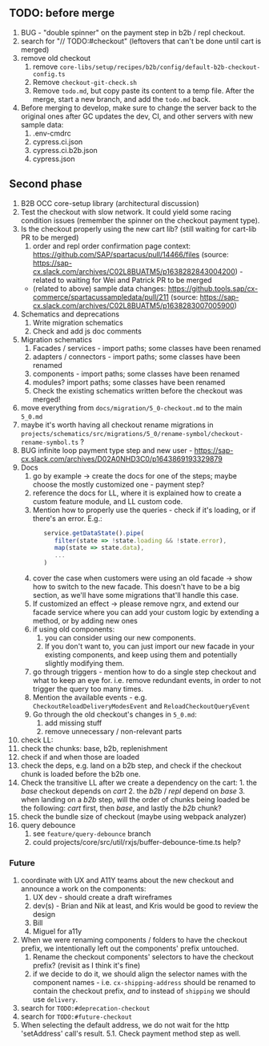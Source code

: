 ## TODO: before merge

1. BUG - "double spinner" on the payment step in b2b / repl checkout.
2. search for "// TODO:#checkout" (leftovers that can't be done until cart is merged)
3. remove old checkout
   1. remove `core-libs/setup/recipes/b2b/config/default-b2b-checkout-config.ts`
   2. Remove `checkout-git-check.sh`
   3. Remove `todo.md`, but copy paste its content to a temp file. After the merge, start a new branch, and add the `todo.md` back.
4. Before merging to develop, make sure to change the server back to the original ones after GC updates the dev, CI, and other servers with new sample data:
   1. .env-cmdrc
   2. cypress.ci.json
   3. cypress.ci.b2b.json
   4. cypress.json

## Second phase

1. B2B OCC core-setup library (architectural discussion)
2. Test the checkout with slow network. It could yield some racing condition issues (remember the spinner on the checkout payment type).
3. Is the checkout properly using the new cart lib? (still waiting for cart-lib PR to be merged)
   1. order and repl order confirmation page context: https://github.com/SAP/spartacus/pull/14466/files (source: https://sap-cx.slack.com/archives/C02L8BUATM5/p1638282843004200) - related to waiting for Wei and Patrick PR to be merged 
   - (related to above) sample data changes: https://github.tools.sap/cx-commerce/spartacussampledata/pull/211 (source: https://sap-cx.slack.com/archives/C02L8BUATM5/p1638283007005900)
4. Schematics and deprecations
   1. Write migration schematics
   2. Check and add js doc comments
5. Migration schematics
   1. Facades / services - import paths; some classes have been renamed
   2. adapters / connectors - import paths; some classes have been renamed
   3. components - import paths; some classes have been renamed
   4. modules? import paths; some classes have been renamed
   5. Check the existing schematics written before the checkout was merged!
6. move everything from `docs/migration/5_0-checkout.md` to the main `5_0.md`
7. maybe it's worth having all checkout rename migrations in `projects/schematics/src/migrations/5_0/rename-symbol/checkout-rename-symbol.ts` ?
8. BUG infinite loop payment type step and new user - https://sap-cx.slack.com/archives/D02A0NHD3C0/p1643869193329879
9. Docs
   1. go by example -> create the docs for one of the steps; maybe choose the mostly customized one - payment step?
   2. reference the docs for LL, where it is explained how to create a custom feature module, and LL custom code.
   3. Mention how to properly use the queries - check if it's loading, or if there's an error. E.g.:
      ```ts
         service.getDataState().pipe(
            filter(state => !state.loading && !state.error),
            map(state => state.data),
            ...
         )
      ```
   4. cover the case when customers were using an old facade -> show how to switch to the new facade. This doesn't have to be a big section, as we'll have some migrations that'll handle this case.
   5. If customized an effect -> please remove ngrx, and extend our facade service where you can add your custom logic by extending a method, or by adding new ones
   6. if using old components:
      1. you can consider using our new components. 
      2. If you don't want to, you can just import our new facade in your existing components, and keep using them and potentially slightly modifying them.
   7. go through triggers - mention how to do a single step checkout and what to keep an eye for. i.e. remove redundant events, in order to not trigger the query too many times.
   8. Mention the available events - e.g. `CheckoutReloadDeliveryModesEvent` and `ReloadCheckoutQueryEvent`
   9. Go through the old checkout's changes in `5_0.md`:
      1. add missing stuff
      2. remove unnecessary / non-relevant parts
10. check LL:
   10. check the chunks: base, b2b, replenishment
   11. check if and when those are loaded
   12. check the deps, e.g. land on a b2b step, and check if the checkout chunk is loaded before the b2b one.
   13. Check the transitive LL after we create a dependency on the cart:
      1. the _base_ checkout depends on _cart_
      2. the _b2b_ / _repl_ depend on _base_
      3. when landing on a _b2b_ step, will the order of chunks being loaded be the following: _cart_ first, then _base_, and lastly the _b2b_ chunk?
11.  check the bundle size of checkout (maybe using webpack analyzer)
12. query debounce
    1.  see `feature/query-debounce` branch
    2.  could projects/core/src/util/rxjs/buffer-debounce-time.ts help?

### Future

1. coordinate with UX and A11Y teams about the new checkout and announce a work on the components:
   1. UX dev - should create a draft wireframes
   2. dev(s) - Brian and Nik at least, and Kris would be good to review the design
   3. Bill
   4. Miguel for a11y
2. When we were renaming components / folders to have the checkout prefix, we intentionally left out the components' prefix untouched.
   1. Rename the checkout components' selectors to have the checkout prefix? (revisit as I think it's fine)
   2. if we decide to do it, we should align the selector names with the component names - i.e. `cx-shipping-address` should be renamed to contain the checkout prefix, _and_ to instead of `shipping` we should use `delivery`.
3. search for `TODO:#deprecation-checkout`
4. search for `TODO:#future-checkout`
5. When selecting the default address, we do not wait for the http 'setAddress' call's result.
   5.1. Check payment method step as well.
